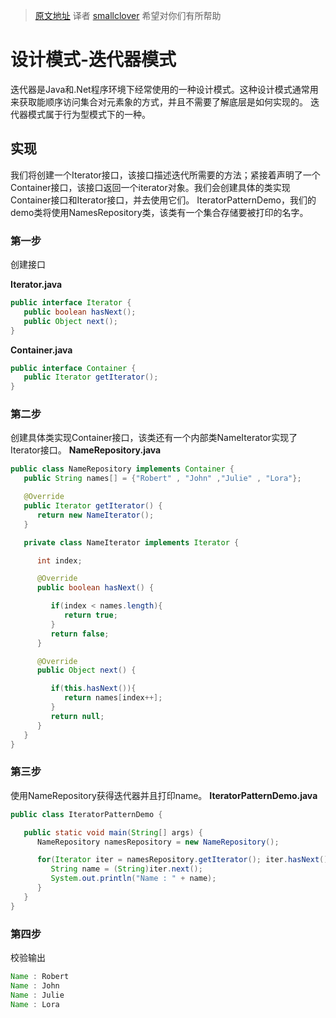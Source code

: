 > [原文地址][1]
> 译者 [smallclover][2]
> 希望对你们有所帮助
# 设计模式-迭代器模式

迭代器是Java和.Net程序环境下经常使用的一种设计模式。这种设计模式通常用来获取能顺序访问集合对元素象的方式，并且不需要了解底层是如何实现的。
迭代器模式属于行为型模式下的一种。

## 实现

我们将创建一个Iterator接口，该接口描述迭代所需要的方法；紧接着声明了一个Container接口，该接口返回一个iterator对象。我们会创建具体的类实现Container接口和Iterator接口，并去使用它们。
IteratorPatternDemo，我们的demo类将使用NamesRepository类，该类有一个集合存储要被打印的名字。


### 第一步

创建接口

**Iterator.java**
```java
public interface Iterator {
   public boolean hasNext();
   public Object next();
}
```
**Container.java**
```java
public interface Container {
   public Iterator getIterator();
}
```

### 第二步

创建具体类实现Container接口，该类还有一个内部类NameIterator实现了Iterator接口。
**NameRepository.java**
```java
public class NameRepository implements Container {
   public String names[] = {"Robert" , "John" ,"Julie" , "Lora"};

   @Override
   public Iterator getIterator() {
      return new NameIterator();
   }

   private class NameIterator implements Iterator {

      int index;

      @Override
      public boolean hasNext() {

         if(index < names.length){
            return true;
         }
         return false;
      }

      @Override
      public Object next() {

         if(this.hasNext()){
            return names[index++];
         }
         return null;
      }		
   }
}
```
### 第三步

使用NameRepository获得迭代器并且打印name。
**IteratorPatternDemo.java**
```java
public class IteratorPatternDemo {

   public static void main(String[] args) {
      NameRepository namesRepository = new NameRepository();

      for(Iterator iter = namesRepository.getIterator(); iter.hasNext();){
         String name = (String)iter.next();
         System.out.println("Name : " + name);
      } 	
   }
}

```
### 第四步

校验输出

```java
Name : Robert
Name : John
Name : Julie
Name : Lora
```


  [1]: http://www.tutorialspoint.com/design_pattern/iterator_pattern.htm
  [2]: https://www.smallclover.com
